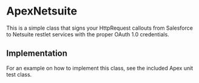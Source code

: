 # ApexNetsuite

This is a simple class that signs your HttpRequest callouts from Salesforce to Netsuite restlet services with the proper OAuth 1.0 credentials.

## Implementation

For an example on how to implement this class, see the included Apex unit test class.
